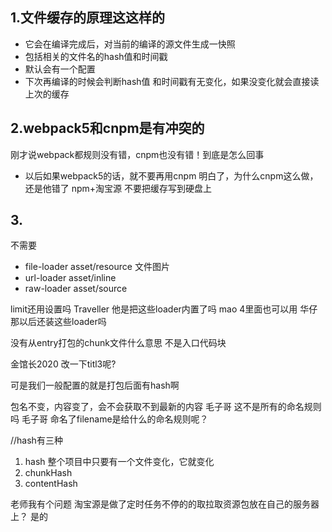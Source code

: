 ## 1.文件缓存的原理这这样的
- 它会在编译完成后，对当前的编译的源文件生成一快照
- 包括相关的文件名的hash值和时间戳
- 默认会有一个配置
- 下次再编译的时候会判断hash值 和时间戳有无变化，如果没变化就会直接读上次的缓存

## 2.webpack5和cnpm是有冲突的
刚才说webpack都规则没有错，cnpm也没有错！到底是怎么回事 
- 以后如果webpack5的话，就不要再用cnpm
明白了，为什么cnpm这么做，还是他错了
npm+淘宝源
不要把缓存写到硬盘上


## 3.
不需要
-  file-loader  asset/resource 文件图片
-  url-loader  asset/inline
-  raw-loader  asset/source


limit还用设置吗 
Traveller
他是把这些loader内置了吗 
mao
4里面也可以用 
华仔
那以后还装这些loader吗 


没有从entry打包的chunk文件什么意思 
不是入口代码块

金馆长2020
改一下titl3呢? 


可是我们一般配置的就是打包后面有hash啊 

包名不变，内容变了，会不会获取不到最新的内容 
毛子哥
这不是所有的命名规则吗 
毛子哥
命名了filename是给什么的命名规则呢？ 


//hash有三种
1. hash 整个项目中只要有一个文件变化，它就变化
2. chunkHash
3. contentHash

老师我有个问题 淘宝源是做了定时任务不停的的取拉取资源包放在自己的服务器上？ 
是的
